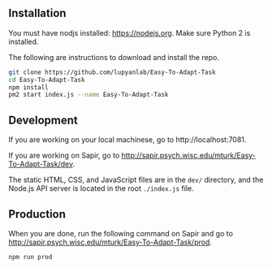 ## Installation

You must have nodjs installed: https://nodejs.org. Make sure Python 2 is installed.

The following are instructions to download and install the repo.

```sh
git clone https://github.com/lupyanlab/Easy-To-Adapt-Task
cd Easy-To-Adapt-Task
npm install
pm2 start index.js --name Easy-To-Adapt-Task
```

## Development

If you are working on your local machinese, go to http://localhost:7081.

If you are working on Sapir, go to http://sapir.psych.wisc.edu/mturk/Easy-To-Adapt-Task/dev.

The static HTML, CSS, and JavaScript files are in the `dev/` directory, and the Node.js API server is located in the root `./index.js` file.

## Production

When you are done, run the following command on Sapir and go to http://sapir.psych.wisc.edu/mturk/Easy-To-Adapt-Task/prod.

```sh
npm run prod
```

